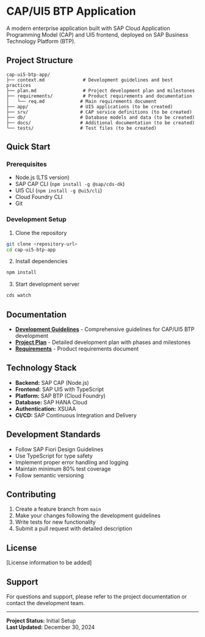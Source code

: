 # CAP/UI5 BTP Application

A modern enterprise application built with SAP Cloud Application Programming Model (CAP) and UI5 frontend, deployed on SAP Business Technology Platform (BTP).

## Project Structure

```
cap-ui5-btp-app/
├── context.md              # Development guidelines and best practices
├── plan.md                 # Project development plan and milestones
├── requirements/           # Product requirements and documentation
│   └── req.md             # Main requirements document
├── app/                   # UI5 applications (to be created)
├── srv/                   # CAP service definitions (to be created)
├── db/                    # Database models and data (to be created)
├── docs/                  # Additional documentation (to be created)
└── tests/                 # Test files (to be created)
```

## Quick Start

### Prerequisites

- Node.js (LTS version)
- SAP CAP CLI (`npm install -g @sap/cds-dk`)
- UI5 CLI (`npm install -g @ui5/cli`)
- Cloud Foundry CLI
- Git

### Development Setup

1. Clone the repository
```bash
git clone <repository-url>
cd cap-ui5-btp-app
```

2. Install dependencies
```bash
npm install
```

3. Start development server
```bash
cds watch
```

## Documentation

- **[Development Guidelines](context.md)** - Comprehensive guidelines for CAP/UI5 BTP development
- **[Project Plan](plan.md)** - Detailed development plan with phases and milestones
- **[Requirements](requirements/req.md)** - Product requirements document

## Technology Stack

- **Backend:** SAP CAP (Node.js)
- **Frontend:** SAP UI5 with TypeScript
- **Platform:** SAP BTP (Cloud Foundry)
- **Database:** SAP HANA Cloud
- **Authentication:** XSUAA
- **CI/CD:** SAP Continuous Integration and Delivery

## Development Standards

- Follow SAP Fiori Design Guidelines
- Use TypeScript for type safety
- Implement proper error handling and logging
- Maintain minimum 80% test coverage
- Follow semantic versioning

## Contributing

1. Create a feature branch from `main`
2. Make your changes following the development guidelines
3. Write tests for new functionality
4. Submit a pull request with detailed description

## License

[License information to be added]

## Support

For questions and support, please refer to the project documentation or contact the development team.

---

**Project Status:** Initial Setup  
**Last Updated:** December 30, 2024
